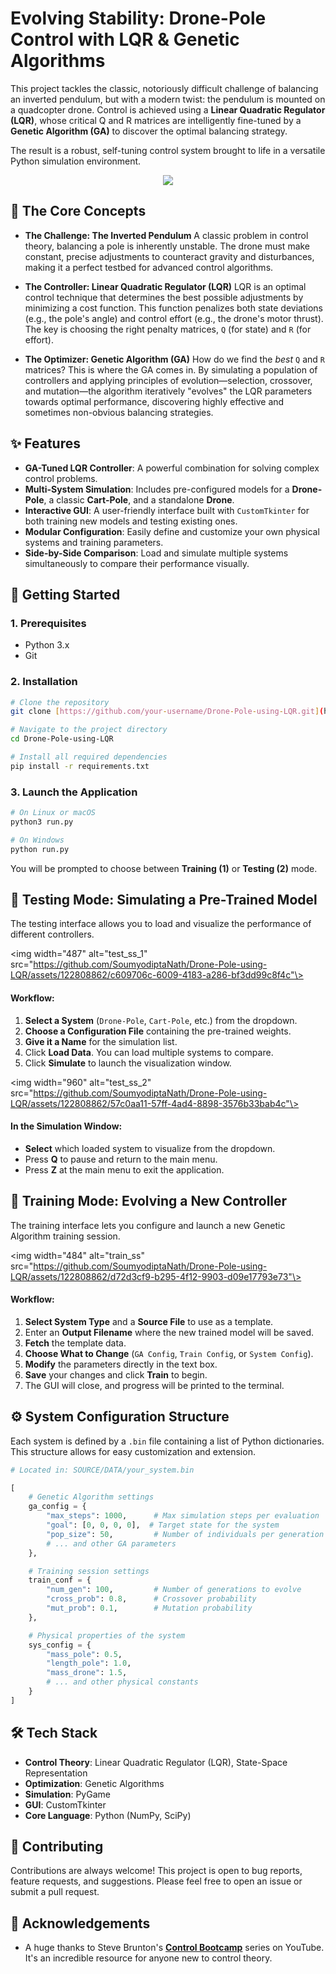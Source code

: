 # Evolving Stability: Drone-Pole Control with LQR & Genetic Algorithms

This project tackles the classic, notoriously difficult challenge of balancing an inverted pendulum, but with a modern twist: the pendulum is mounted on a quadcopter drone. Control is achieved using a **Linear Quadratic Regulator (LQR)**, whose critical Q and R matrices are intelligently fine-tuned by a **Genetic Algorithm (GA)** to discover the optimal balancing strategy.

The result is a robust, self-tuning control system brought to life in a versatile Python simulation environment.

<p align="center">
<kbd><img src="https://github.com/SoumyodiptaNath/Drone-Pole-using-LQR/assets/122808862/7a3aa22f-4b79-4645-bb67-0531fedd3266"></kbd>
</p>

## 🧠 The Core Concepts

-   **The Challenge: The Inverted Pendulum**
    A classic problem in control theory, balancing a pole is inherently unstable. The drone must make constant, precise adjustments to counteract gravity and disturbances, making it a perfect testbed for advanced control algorithms.

-   **The Controller: Linear Quadratic Regulator (LQR)**
    LQR is an optimal control technique that determines the best possible adjustments by minimizing a cost function. This function penalizes both state deviations (e.g., the pole's angle) and control effort (e.g., the drone's motor thrust). The key is choosing the right penalty matrices, `Q` (for state) and `R` (for effort).

-   **The Optimizer: Genetic Algorithm (GA)**
    How do we find the *best* `Q` and `R` matrices? This is where the GA comes in. By simulating a population of controllers and applying principles of evolution—selection, crossover, and mutation—the algorithm iteratively "evolves" the LQR parameters towards optimal performance, discovering highly effective and sometimes non-obvious balancing strategies.

## ✨ Features

-   **GA-Tuned LQR Controller**: A powerful combination for solving complex control problems.
-   **Multi-System Simulation**: Includes pre-configured models for a **Drone-Pole**, a classic **Cart-Pole**, and a standalone **Drone**.
-   **Interactive GUI**: A user-friendly interface built with `CustomTkinter` for both training new models and testing existing ones.
-   **Modular Configuration**: Easily define and customize your own physical systems and training parameters.
-   **Side-by-Side Comparison**: Load and simulate multiple systems simultaneously to compare their performance visually.

## 🚀 Getting Started

### 1. Prerequisites

-   Python 3.x
-   Git

### 2. Installation

```bash
# Clone the repository
git clone [https://github.com/your-username/Drone-Pole-using-LQR.git](https://github.com/your-username/Drone-Pole-using-LQR.git)

# Navigate to the project directory
cd Drone-Pole-using-LQR

# Install all required dependencies
pip install -r requirements.txt
````

### 3\. Launch the Application

```bash
# On Linux or macOS
python3 run.py

# On Windows
python run.py
```

You will be prompted to choose between **Training (1)** or **Testing (2)** mode.

## 🧪 Testing Mode: Simulating a Pre-Trained Model

The testing interface allows you to load and visualize the performance of different controllers.

\<img width="487" alt="test\_ss\_1" src="https://github.com/SoumyodiptaNath/Drone-Pole-using-LQR/assets/122808862/c609706c-6009-4183-a286-bf3dd99c8f4c"\>

#### Workflow:

1.  **Select a System** (`Drone-Pole`, `Cart-Pole`, etc.) from the dropdown.
2.  **Choose a Configuration File** containing the pre-trained weights.
3.  **Give it a Name** for the simulation list.
4.  Click **Load Data**. You can load multiple systems to compare.
5.  Click **Simulate** to launch the visualization window.

\<img width="960" alt="test\_ss\_2" src="https://github.com/SoumyodiptaNath/Drone-Pole-using-LQR/assets/122808862/57c0aa11-57ff-4ad4-8898-3576b33bab4c"\>

#### In the Simulation Window:

  - **Select** which loaded system to visualize from the dropdown.
  - Press **Q** to pause and return to the main menu.
  - Press **Z** at the main menu to exit the application.

## 🧬 Training Mode: Evolving a New Controller

The training interface lets you configure and launch a new Genetic Algorithm training session.

\<img width="484" alt="train\_ss" src="https://github.com/SoumyodiptaNath/Drone-Pole-using-LQR/assets/122808862/d72d3cf9-b295-4f12-9903-d09e17793e73"\>

#### Workflow:

1.  **Select System Type** and a **Source File** to use as a template.
2.  Enter an **Output Filename** where the new trained model will be saved.
3.  **Fetch** the template data.
4.  **Choose What to Change** (`GA Config`, `Train Config`, or `System Config`).
5.  **Modify** the parameters directly in the text box.
6.  **Save** your changes and click **Train** to begin.
7.  The GUI will close, and progress will be printed to the terminal.

## ⚙️ System Configuration Structure

Each system is defined by a `.bin` file containing a list of Python dictionaries. This structure allows for easy customization and extension.

```python
# Located in: SOURCE/DATA/your_system.bin

[
    # Genetic Algorithm settings
    ga_config = {
        "max_steps": 1000,      # Max simulation steps per evaluation
        "goal": [0, 0, 0, 0],  # Target state for the system
        "pop_size": 50,         # Number of individuals per generation
        # ... and other GA parameters
    },

    # Training session settings
    train_conf = {
        "num_gen": 100,         # Number of generations to evolve
        "cross_prob": 0.8,      # Crossover probability
        "mut_prob": 0.1,        # Mutation probability
    },

    # Physical properties of the system
    sys_config = {
        "mass_pole": 0.5,
        "length_pole": 1.0,
        "mass_drone": 1.5,
        # ... and other physical constants
    }
]
```

## 🛠️ Tech Stack

  - **Control Theory**: Linear Quadratic Regulator (LQR), State-Space Representation
  - **Optimization**: Genetic Algorithms
  - **Simulation**: PyGame
  - **GUI**: CustomTkinter
  - **Core Language**: Python (NumPy, SciPy)

## 🤝 Contributing

Contributions are always welcome\! This project is open to bug reports, feature requests, and suggestions. Please feel free to open an issue or submit a pull request.

## 🙏 Acknowledgements

  - A huge thanks to Steve Brunton's **[Control Bootcamp](https://youtube.com/playlist?list=PLMrJAkhIeNNR20Mz-VpzgfQs5zrYi085m&si=xTh4PWrXEwkV3x2L)** series on YouTube. It's an incredible resource for anyone new to control theory.


```
```
